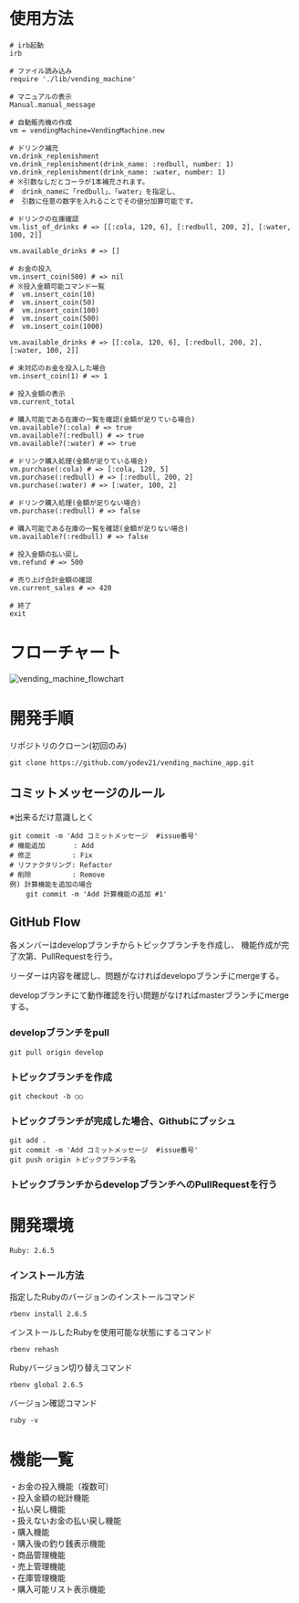 # 使用方法

```
# irb起動
irb

# ファイル読み込み
require './lib/vending_machine'

# マニュアルの表示
Manual.manual_message

# 自動販売機の作成
vm = vendingMachine=VendingMachine.new

# ドリンク補充
vm.drink_replenishment
vm.drink_replenishment(drink_name: :redbull, number: 1)
vm.drink_replenishment(drink_name: :water, number: 1)
# ※引数なしだとコーラが1本補充されます。
#  drink_nameに「redbull」、「water」を指定し、
#  引数に任意の数字を入れることでその値分加算可能です。

# ドリンクの在庫確認
vm.list_of_drinks # => [[:cola, 120, 6], [:redbull, 200, 2], [:water, 100, 2]]

vm.available_drinks # => []

# お金の投入
vm.insert_coin(500) # => nil
# ※投入金額可能コマンド一覧
#  vm.insert_coin(10)
#  vm.insert_coin(50)
#  vm.insert_coin(100)
#  vm.insert_coin(500)
#  vm.insert_coin(1000)

vm.available_drinks # => [[:cola, 120, 6], [:redbull, 200, 2], [:water, 100, 2]]

# 未対応のお金を投入した場合
vm.insert_coin(1) # => 1

# 投入金額の表示
vm.current_total

# 購入可能である在庫の一覧を確認(金額が足りている場合)
vm.available?(:cola) # => true
vm.available?(:redbull) # => true
vm.available?(:water) # => true

# ドリンク購入処理(金額が足りている場合)
vm.purchase(:cola) # => [:cola, 120, 5]
vm.purchase(:redbull) # => [:redbull, 200, 2]
vm.purchase(:water) # => [:water, 100, 2]

# ドリンク購入処理(金額が足りない場合)
vm.purchase(:redbull) # => false

# 購入可能である在庫の一覧を確認(金額が足りない場合)
vm.available?(:redbull) # => false

# 投入金額の払い戻し
vm.refund # => 500

# 売り上げ合計金額の確認
vm.current_sales # => 420

# 終了
exit
```

# フローチャート
![vending_machine_flowchart](https://user-images.githubusercontent.com/60313195/78471505-bf6d3500-776c-11ea-9421-231f37d0888b.png)

# 開発手順
リポジトリのクローン(初回のみ)
```
git clone https://github.com/yodev21/vending_machine_app.git
```

## コミットメッセージのルール
※出来るだけ意識しとく
```
git commit -m 'Add コミットメッセージ  #issue番号'
# 機能追加       : Add
# 修正          : Fix
# リファクタリング: Refactor
# 削除          : Remove
例) 計算機能を追加の場合
    git commit -m 'Add 計算機能の追加 #1'
```
## GitHub Flow
各メンバーはdevelopブランチからトピックブランチを作成し、
機能作成が完了次第、PullRequestを行う。

リーダーは内容を確認し、問題がなければdevelopoブランチにmergeする。

developブランチにて動作確認を行い問題がなければmasterブランチにmergeする。

### developブランチをpull
```
git pull origin develop
```

### トピックブランチを作成
```
git checkout -b ○○
```

### トピックブランチが完成した場合、Githubにプッシュ
```
git add .
git commit -m 'Add コミットメッセージ  #issue番号'
git push origin トピックブランチ名
```

### トピックブランチからdevelopブランチへのPullRequestを行う

### 
# 開発環境
`Ruby: 2.6.5`

###  インストール方法
指定したRubyのバージョンのインストールコマンド
```
rbenv install 2.6.5
```

インストールしたRubyを使用可能な状態にするコマンド
```
rbenv rehash
```

Rubyバージョン切り替えコマンド
```
rbenv global 2.6.5
```

バージョン確認コマンド
```
ruby -v
```

# 機能一覧
・お金の投入機能（複数可）  
・投入金額の総計機能  
・払い戻し機能  
・扱えないお金の払い戻し機能  
・購入機能  
・購入後の釣り銭表示機能  
・商品管理機能  
・売上管理機能  
・在庫管理機能  
・購入可能リスト表示機能  

